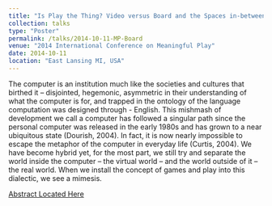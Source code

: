 ```yaml
---
title: "Is Play the Thing? Video versus Board and the Spaces in-between"
collection: talks
type: "Poster"
permalink: /talks/2014-10-11-MP-Board
venue: "2014 International Conference on Meaningful Play"
date: 2014-10-11
location: "East Lansing MI, USA"
---
```

The computer is an institution much like the societies and cultures that birthed it – disjointed, hegemonic, asymmetric in their understanding of what the computer is for, and trapped in the ontology of the language computation was designed through - English. This mishmash of development we call a computer has followed a singular path since the personal computer was released in the early 1980s and has grown to a near ubiquitous state (Dourish, 2004). In fact, it is now nearly impossible to escape the metaphor of the computer in everyday life (Curtis, 2004). We have become hybrid yet, for the most part, we still try and separate the world inside the computer – the virtual world – and the world outside of it – the real world. When we install the concept of games and play into this dialectic, we see a mimesis.

[Abstract Located Here](https://www.dropbox.com/s/2vzqcbctuixq8af/LaLone_Meaningful_Play_2014_Abstract.pdf?dl=0)
